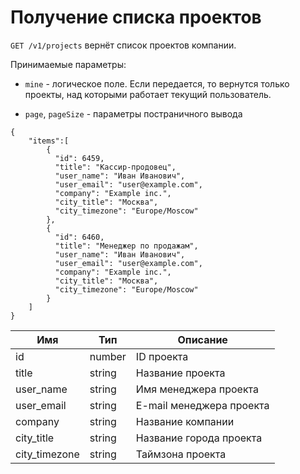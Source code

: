 # Получение списка проектов

`GET /v1/projects` вернёт список проектов компании.

Принимаемые параметры:

* `mine` - логическое поле. Если передается, то вернутся только проекты, над которыми работает текущий пользователь.

* `page`, `pageSize` - параметры постраничного вывода

```
{
	"items":[
		{
	      "id": 6459,
	      "title": "Кассир-продовец",
	      "user_name": "Иван Иванович",
	      "user_email": "user@example.com",
	      "company": "Example inc.",
	      "city_title": "Москва",
	      "city_timezone": "Europe/Moscow"
	    },
	    {
	      "id": 6460,
	      "title": "Менеджер по продажам",
	      "user_name": "Иван Иванович",
	      "user_email": "user@example.com",
	      "company": "Example inc.",
	      "city_title": "Москва",
	      "city_timezone": "Europe/Moscow"
	    }
	]
}
```


Имя | Тип | Описание
--- | --- | ---
id | number | ID проекта
title | string | Название проекта
user_name | string | Имя менеджера проекта
user_email | string | E-mail менеджера проекта
company | string | Название компании
city_title | string | Название города проекта
city_timezone | string | Таймзона проекта




